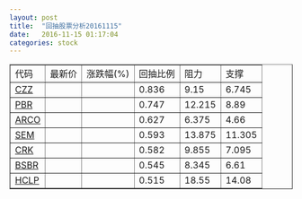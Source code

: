 ```yaml
---
layout: post
title:  "回抽股票分析20161115"
date:   2016-11-15 01:17:04
categories: stock
---
```

<script type="text/javascript">
var stockList = []
stockList.push('gb_czz');
stockList.push('gb_pbr');
stockList.push('gb_arco');
stockList.push('gb_sem');
stockList.push('gb_crk');
stockList.push('gb_bsbr');
stockList.push('gb_hclp');
</script>
<table border="1">
 <tr>
 <td>代码</td>
 <td>最新价</td>
 <td>涨跌幅(%)</td>
 <td>回抽比例</td>
 <td>阻力</td>
 <td>支撑</td>
</tr>
  <tr id="czz">
  <td><a href="http://stock.finance.sina.com.cn/usstock/quotes/CZZ.html" target="_blank">CZZ</a></td><td></td><td></td><td>0.836</td><td>9.15</td><td>6.745</td></tr>
  <tr id="pbr">
  <td><a href="http://stock.finance.sina.com.cn/usstock/quotes/PBR.html" target="_blank">PBR</a></td><td></td><td></td><td>0.747</td><td>12.215</td><td>8.89</td></tr>
  <tr id="arco">
  <td><a href="http://stock.finance.sina.com.cn/usstock/quotes/ARCO.html" target="_blank">ARCO</a></td><td></td><td></td><td>0.627</td><td>6.375</td><td>4.66</td></tr>
  <tr id="sem">
  <td><a href="http://stock.finance.sina.com.cn/usstock/quotes/SEM.html" target="_blank">SEM</a></td><td></td><td></td><td>0.593</td><td>13.875</td><td>11.305</td></tr>
  <tr id="crk">
  <td><a href="http://stock.finance.sina.com.cn/usstock/quotes/CRK.html" target="_blank">CRK</a></td><td></td><td></td><td>0.582</td><td>9.855</td><td>7.095</td></tr>
  <tr id="bsbr">
  <td><a href="http://stock.finance.sina.com.cn/usstock/quotes/BSBR.html" target="_blank">BSBR</a></td><td></td><td></td><td>0.545</td><td>8.345</td><td>6.61</td></tr>
  <tr id="hclp">
  <td><a href="http://stock.finance.sina.com.cn/usstock/quotes/HCLP.html" target="_blank">HCLP</a></td><td></td><td></td><td>0.515</td><td>18.55</td><td>14.08</td></tr>
</table>
